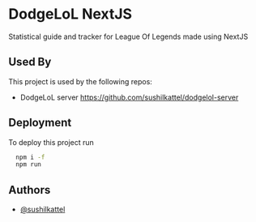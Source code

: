 # DodgeLoL NextJS

Statistical guide and tracker for League Of Legends made using NextJS


## Used By

This project is used by the following repos:

- DodgeLoL server https://github.com/sushilkattel/dodgelol-server



## Deployment

To deploy this project run

```bash
  npm i -f
  npm run
```


## Authors

- [@sushilkattel](https://github.com/sushilkattel)
